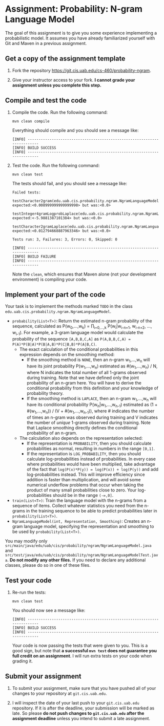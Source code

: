 # Assignment: Probability: N-gram Language Model

The goal of this assignment is to give you some experience implementing a probabilistic model. It assumes you have already familiarized yourself with Git and Maven in a previous assignment.

## Get a copy of the assignment template

1. Fork the repository https://git.cis.uab.edu/cs-460/probability-ngram.

2. Give your instructor access to your fork. **I cannot grade your assignment unless you complete this step.**

## Compile and test the code

1.  Compile the code. Run the following command:

        mvn clean compile

    Everything should compile and you should see a message like:

        [INFO] ------------------------------------------------------------------------
        [INFO] BUILD SUCCESS
        [INFO] ------------------------------------------------------------------------

2.  Test the code. Run the following command:

        mvn clean test

    The tests should fail, and you should see a message like:

        Failed tests:
          testCharacter2gram(edu.uab.cis.probability.ngram.NgramLanguageModelTest): expected:<0.008999999999999998> but was:<0.0>
          testInteger4gramLogprobLaplace(edu.uab.cis.probability.ngram.NgramLanguageModelTest): expected:<-5.9881387101384> but was:<0.0>
          testCharacter2gramLaplace(edu.uab.cis.probability.ngram.NgramLanguageModelTest): expected:<0.012794668887963346> but was:<0.0>

        Tests run: 3, Failures: 3, Errors: 0, Skipped: 0

        [INFO] ------------------------------------------------------------------------
        [INFO] BUILD FAILURE
        [INFO] ------------------------------------------------------------------------

    Note the `clean`, which ensures that Maven alone (not your development environment) is compiling your code.

## Implement your part of the code

Your task is to implement the methods marked `TODO` in the class `edu.uab.cis.probability.ngram.NgramLanguageModel`.

*   `probability(List<T>)`: Return the estimated n-gram probability of the sequence, calculated as P(w<sub>0</sub>,...,w<sub>k</sub>) = ∏<sub>i=0,...,k</sub> P(w<sub>i</sub>|w<sub>i-n+1</sub>, w<sub>i-n+2</sub>, ..., w<sub>i-1</sub>).
    For example, a 3-gram language model would calculate the probability of the sequence `[A,B,B,C,A]` as `P(A,B,B,C,A) = P(A)*P(B|A)*P(B|A,B)*P(C|B,B)*P(A|B,C)`.
    *   The exact calculation of the conditional probabilities in this expression depends on the smoothing method:
        *   If the smoothing method is `NONE`, then an n-gram w<sub>1</sub>,...,w<sub>n</sub> will have its joint probability P(w<sub>1</sub>,...,w<sub>n</sub>) estimated as #(w<sub>1</sub>,...,w<sub>n</sub>) / N, where N indicates the total number of all 1-grams observed during training. Note that we have defined only the joint probability of an n-gram here. You will have to derive the conditional probability from this definition and your knowledge of probability theory.
        *   If the smoothing method is `LAPLACE`, then an n-gram w<sub>1</sub>,...,w<sub>n</sub> will have its conditional probability P(w<sub>n</sub>|w<sub>1</sub>,...,w<sub>n-1</sub>) estimated as (1 + #(w<sub>1</sub>,...,w<sub>n</sub>)) / (V + #(w<sub>1</sub>,...,w<sub>n-1</sub>)), where # indicates the number of times an n-gram was observed during training and V indicates the number of *unique* 1-grams observed during training. Note that Laplace smoothing directly defines the conditional probability of an n-gram.
    *   The calculation also depends on the representation selected:
        *   If the representation is `PROBABILITY`, then you should calculate probabilities as normal, resulting in numbers in the range `[0,1]`.
        *   If the representation is `LOG_PROBABILITY`, then you should calculate log-probabilities instead of probabilities. In every case where probabilities would have been multiplied, take advantage of the fact that `log(P(x)*P(y)) = log(P(x)) + log(P(y))` and add log-probabilities instead. This will improve efficiency since addition is faster than multiplication, and will avoid some numerical underflow problems that occur when taking the product of many small probabilities close to zero. Your log-probabilities should be in the range `(-∞,0]`.
* `train(List<T>)`: Train the language model with the n-grams from a sequence of items. Collect whatever statistics you need from the n-grams in the training sequence to be able to predict probabilities later in `probability(List<T>)`.
* `NgramLanguageModel(int, Representation, Smoothing)`: Creates an n-gram language model, specifying the representation and smoothing to be used by `probability(List<T>)`.

You may modify only `src/main/java/edu/uab/cis/probability/ngram/NgramLanguageModel.java` and `src/test/java/edu/uab/cis/probability/ngram/NgramLanguageModelTest.java`. **Do not modify any other files.** If you need to declare any additional classes, please do so in one of these files.

## Test your code

1.  Re-run the tests:

        mvn clean test

    You should now see a message like:

        [INFO] ------------------------------------------------------------------------
        [INFO] BUILD SUCCESS
        [INFO] ------------------------------------------------------------------------

    Your code is now passing the tests that were given to you. This is a good sign, but note that **a successful `mvn test` does not guarantee you full credit on an assignment**. I will run extra tests on your code when grading it.

## Submit your assignment

1.  To submit your assignment, make sure that you have pushed all of your changes to your repository at `git.cis.uab.edu`.

2.  I will inspect the date of your last push to your `git.cis.uab.edu` repository. If it is after the deadline, your submission will be marked as late. So please **do not push changes to `git.cis.uab.edu` after the assignment deadline** unless you intend to submit a late assignment.
